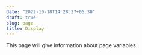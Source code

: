 ```yaml
---
date: "2022-10-18T14:28:27+05:30"
draft: true
slug: page
title: Display
---
```


This page will give information about page variables

